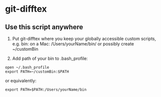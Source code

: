 # git-difftex

## Use this script anywhere

1. Put git-difftex where you keep your globally accessible custom scripts, e.g. bin: on a Mac: /Users/yourName/bin/ or possibly create ~/customBin

2. Add path of your bin to .bash_profile:

```
open ~/.bash_profile
export PATH=~/customBin:$PATH
```

or equivalently:

```
export PATH=$PATH:/Users/yourName/bin
```